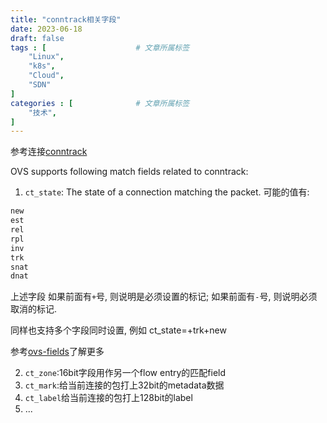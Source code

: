 ```yaml
---
title: "conntrack相关字段"
date: 2023-06-18
draft: false
tags : [                    # 文章所属标签
    "Linux",
    "k8s",
    "Cloud",
    "SDN"
]
categories : [              # 文章所属标签
    "技术",
]
---
```



参考连接[conntrack](https://docs.openvswitch.org/en/latest/tutorials/ovs-conntrack/#definitions)

OVS supports following match fields related to conntrack:

1. `ct_state`: The state of a connection matching the packet. 可能的值有:
```bash
new
est
rel
rpl
inv
trk
snat
dnat
```

上述字段
如果前面有`+`号, 则说明是必须设置的标记;
如果前面有`-`号, 则说明必须取消的标记.

同样也支持多个字段同时设置, 例如 ct_state=+trk+new


参考[ovs-fields](http://openvswitch.org/support/dist-docs/ovs-fields.7.txt)了解更多

2. `ct_zone`:16bit字段用作另一个flow entry的匹配field
3. `ct_mark`:给当前连接的包打上32bit的metadata数据
4. `ct_label`给当前连接的包打上128bit的label
5. ...